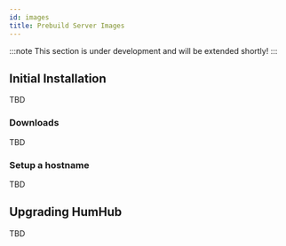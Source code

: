 ```yaml
---
id: images
title: Prebuild Server Images
---
```


:::note
This section is under development and will be extended shortly!
:::

## Initial Installation

TBD

### Downloads

TBD

### Setup a hostname

TBD

## Upgrading HumHub

TBD
